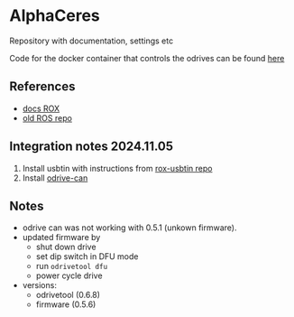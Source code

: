 # AlphaCeres
Repository with documentation, settings etc

Code for the docker container that controls the odrives can be found [here](https://github.com/Fontys-GTL/AlphaCeresMotion)

## References 


* [docs ROX](https://roxautomation.gitlab.io/machines/almighty/almighty-gps)
* [old ROS repo](https://github.com/Fontys-GTL/AlphaCeresROS)

## Integration notes 2024.11.05

1. Install usbtin with instructions from [rox-usbtin repo](https://gitlab.com/roxautomation/tools/usbtin)
2. Install [odrive-can](https://gitlab.com/roxautomation/components/odrive-can)

## Notes

* odrive can was not working with 0.5.1 (unkown firmware).
* updated firmware by
    - shut down drive
    - set dip switch in DFU mode
    - run `odrivetool dfu`
    - power cycle drive
* versions:
    - odrivetool (0.6.8)
    - firmware (0.5.6)
